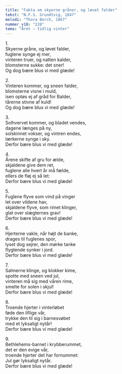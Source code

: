 ```yaml
---
title: "Fakta om skyerne gråner, og løvet falder"
tekst: "N.F.S. Grundtvig, 1847"
melodi: "Thora Borch, 1867"
nummer_v18: "228"
tema: "Året – tidlig vinter"
---
```


1\.\
Skyerne gråne, og løvet falder,\
fuglene synge ej mer,\
vinteren truer, og natten kalder,\
blomsterne sukke: det sner!\
Og dog bære blus vi med glæde!

2\.\
Vinteren kommer, og sneen falder,\
blomsterne visne i muld,\
isen optøs ej af gråd for Balder,\
tårerne stivne af kuld!\
Og dog bære blus vi med glæde!

3\.\
Solhvervet kommer, og bladet vendes,\
dagene længes på ny,\
solskinnet vokser, og vintren endes,\
lærkerne synge i sky.\
Derfor bære blus vi med glæde!

4\.\
Årene skifte af gru for ælde,\
skjaldene give dem ret,\
fuglene alle hvert år må fælde,\
ellers de fløj ej så let:\
Derfor bære blus vi med glæde!

5\.\
Fuglene flyve som vind på vinger\
let over vildene hav,\
skjaldene flyve, som rimet klinger,\
glat over slægternes grav!\
Derfor bære blus vi med glæde!

6\.\
Hjerterne vakle, når højt de banke,\
drages til fuglenes spor,\
lyset dog sejrer, den mørke tanke\
flygtende synker i jord.\
Derfor bære blus vi med glæde!

7\.\
Salmerne klinge, og klokker kime,\
spotte med sneen ved jul,\
vinteren må sig med våren rime,\
smelte for solen i skjul!\
Derfor bære blus vi med glæde!

8\.\
Troende hjerter i vinterløbet\
føde den liflige vår,\
trykke den til sig i barnesvøbet\
med et lyksaligt nytår!\
Derfor bære blus vi med glæde!

9\.\
Bethlehems-barnet i krybberummet,\
det er den evige vår,\
troende hjerter det har fornummet:\
Jul gør lyksaligt nytår.\
Derfor bære blus vi med glæde!
